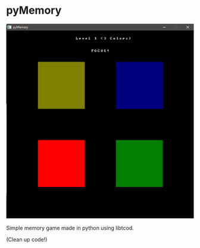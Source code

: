 # pyMemory

![alt tag](/Screenshots/1.png)

Simple memory game made in python using libtcod.

(Clean up code!)
